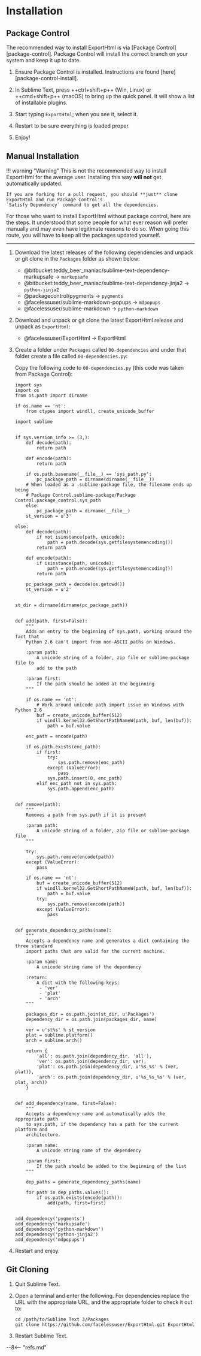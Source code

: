 # Installation

## Package Control

The recommended way to install ExportHtml is via [Package Control][package-control].  Package Control will install the
correct branch on your system and keep it up to date.

1. Ensure Package Control is installed.  Instructions are found [here][package-control-install].

2. In Sublime Text, press ++ctrl+shift+p++ (Win, Linux) or ++cmd+shift+p++ (macOS) to bring up the quick panel.  It will
show a list of installable plugins.

3. Start typing `ExportHtml`; when you see it, select it.

4. Restart to be sure everything is loaded proper.

5. Enjoy!

## Manual Installation

!!! warning "Warning"
    This is not the recommended way to install ExportHtml for the average user.  Installing this way **will not** get
    automatically updated.

    If you are forking for a pull request, you should **just** clone ExportHtml and run Package Control's
    `Satisfy Dependency` command to get all the dependencies.

For those who want to install ExportHtml without package control, here are the steps.  It understood that some people
for what ever reason will prefer manually and may even have legitimate reasons to do so.  When going this route, you
will have to keep all the packages updated yourself.

---

1. Download the latest releases of the following dependencies and unpack or git clone in the `Packages` folder as shown
   below:

    - @bitbucket:teddy_beer_maniac/sublime-text-dependency-markupsafe -> `markupsafe`
    - @bitbucket:teddy_beer_maniac/sublime-text-dependency-jinja2 -> `python-jinja2`
    - @packagecontrol/pygments -> `pygments`
    - @facelessuser/sublime-markdown-popups -> `mdpopups`
    - @facelessuser/sublime-markdown -> `python-markdown`

2. Download and unpack or git clone the latest ExportHtml release and unpack as `ExportHtml`:

    - @facelessuser/ExportHtml -> ExportHtml

3. Create a folder under `Packages` called `00-dependencies` and under that folder create a file called
   `00-dependencies.py`:

    Copy the following code to `00-dependencies.py` (this code was taken from Package Control):

    ```{.py3 .md-max-height}
    import sys
    import os
    from os.path import dirname

    if os.name == 'nt':
        from ctypes import windll, create_unicode_buffer

    import sublime


    if sys.version_info >= (3,):
        def decode(path):
            return path

        def encode(path):
            return path

        if os.path.basename(__file__) == 'sys_path.py':
            pc_package_path = dirname(dirname(__file__))
        # When loaded as a .sublime-package file, the filename ends up being
        # Package Control.sublime-package/Package Control.package_control.sys_path
        else:
            pc_package_path = dirname(__file__)
        st_version = u'3'

    else:
        def decode(path):
            if not isinstance(path, unicode):
                path = path.decode(sys.getfilesystemencoding())
            return path

        def encode(path):
            if isinstance(path, unicode):
                path = path.encode(sys.getfilesystemencoding())
            return path

        pc_package_path = decode(os.getcwd())
        st_version = u'2'


    st_dir = dirname(dirname(pc_package_path))


    def add(path, first=False):
        """
        Adds an entry to the beginning of sys.path, working around the fact that
        Python 2.6 can't import from non-ASCII paths on Windows.

        :param path:
            A unicode string of a folder, zip file or sublime-package file to
            add to the path

        :param first:
            If the path should be added at the beginning
        """

        if os.name == 'nt':
            # Work around unicode path import issue on Windows with Python 2.6
            buf = create_unicode_buffer(512)
            if windll.kernel32.GetShortPathNameW(path, buf, len(buf)):
                path = buf.value

        enc_path = encode(path)

        if os.path.exists(enc_path):
            if first:
                try:
                    sys.path.remove(enc_path)
                except (ValueError):
                    pass
                sys.path.insert(0, enc_path)
            elif enc_path not in sys.path:
                sys.path.append(enc_path)


    def remove(path):
        """
        Removes a path from sys.path if it is present

        :param path:
            A unicode string of a folder, zip file or sublime-package file
        """

        try:
            sys.path.remove(encode(path))
        except (ValueError):
            pass

        if os.name == 'nt':
            buf = create_unicode_buffer(512)
            if windll.kernel32.GetShortPathNameW(path, buf, len(buf)):
                path = buf.value
            try:
                sys.path.remove(encode(path))
            except (ValueError):
                pass


    def generate_dependency_paths(name):
        """
        Accepts a dependency name and generates a dict containing the three standard
        import paths that are valid for the current machine.

        :param name:
            A unicode string name of the dependency

        :return:
            A dict with the following keys:
             - 'ver'
             - 'plat'
             - 'arch'
        """

        packages_dir = os.path.join(st_dir, u'Packages')
        dependency_dir = os.path.join(packages_dir, name)

        ver = u'st%s' % st_version
        plat = sublime.platform()
        arch = sublime.arch()

        return {
            'all': os.path.join(dependency_dir, 'all'),
            'ver': os.path.join(dependency_dir, ver),
            'plat': os.path.join(dependency_dir, u'%s_%s' % (ver, plat)),
            'arch': os.path.join(dependency_dir, u'%s_%s_%s' % (ver, plat, arch))
        }


    def add_dependency(name, first=False):
        """
        Accepts a dependency name and automatically adds the appropriate path
        to sys.path, if the dependency has a path for the current platform and
        architecture.

        :param name:
            A unicode string name of the dependency

        :param first:
            If the path should be added to the beginning of the list
        """

        dep_paths = generate_dependency_paths(name)

        for path in dep_paths.values():
            if os.path.exists(encode(path)):
                add(path, first=first)


    add_dependency('pygments')
    add_dependency('markupsafe')
    add_dependency('python-markdown')
    add_dependency('python-jinja2')
    add_dependency('mdpopups')
    ```

4. Restart and enjoy.

## Git Cloning

1. Quit Sublime Text.

2. Open a terminal and enter the following.  For dependencies replace the URL with the appropriate URL, and the
   appropriate folder to check it out to:

    ```
    cd /path/to/Sublime Text 3/Packages
    git clone https://github.com/facelessuser/ExportHtml.git ExportHtml
    ```

3. Restart Sublime Text.

--8<-- "refs.md"
